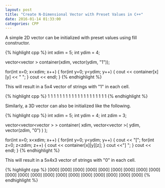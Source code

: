 ```yaml
---
layout: post
title: "Create N-Dimensional Vector with Preset Values in C++"
date: 2016-01-14 01:33:00
categories: CPP
---
```

A simple 2D vector can be initialized with preset values using fill constructor.

{% highlight cpp %}
int xdim = 5;
int ydim = 4;

vector<vector<string> > container(xdim, vector<string>(ydim, "1"));

for(int x=0; x<xdim; x++)
{
    for(int y=0; y<ydim; y++)
    {
        cout << container[x][y] << " ";
    }
    cout << endl;
}
{% endhighlight %}

This will result in a 5x4 vector of strings with "1" in each cell.

{% highlight cpp %}
1 1 1 1 
1 1 1 1 
1 1 1 1 
1 1 1 1 
1 1 1 1 
{% endhighlight %}

Similarly, a 3D vector can also be initialized like the following.

{% highlight cpp %}
int xdim = 5;
int ydim = 4;
int zdim = 3;

vector<vector<vector<string> > > container(
            xdim, vector<vector<string> >(
                ydim, vector<string>(zdim, "0")
                )
            );

for(int x=0; x<xdim; x++)
{
    for(int y=0; y<ydim; y++)
    {
        cout << "[";
        for(int z=0; z<zdim; z++)
        {
            cout << container[x][y][z];
        }
        cout <<"] ";
    }
    cout << endl;
}
{% endhighlight %}

This will result in a 5x4x3 vector of strings with "0" in each cell.

{% highlight cpp %}
[000] [000] [000] [000] 
[000] [000] [000] [000] 
[000] [000] [000] [000] 
[000] [000] [000] [000] 
[000] [000] [000] [000] 
{% endhighlight %}
